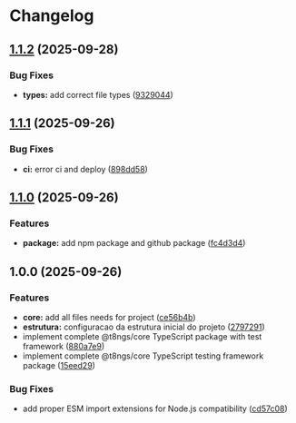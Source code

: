 # Changelog

## [1.1.2](https://github.com/t8ngs/core/compare/v1.1.1...v1.1.2) (2025-09-28)


### Bug Fixes

* **types:** add correct file types ([9329044](https://github.com/t8ngs/core/commit/9329044190ee51d5ee75533af0761eda213f98f7))

## [1.1.1](https://github.com/t8ngs/core/compare/v1.1.0...v1.1.1) (2025-09-26)


### Bug Fixes

* **ci:** error ci and deploy ([898dd58](https://github.com/t8ngs/core/commit/898dd5868f41d92e30fd346a079dafaaadf39f12))

## [1.1.0](https://github.com/t8ngs/core/compare/v1.0.0...v1.1.0) (2025-09-26)


### Features

* **package:** add npm package and github package ([fc4d3d4](https://github.com/t8ngs/core/commit/fc4d3d47f2405fe498a983ef317bfc5686096a34))

## 1.0.0 (2025-09-26)


### Features

* **core:** add all files needs for project ([ce56b4b](https://github.com/t8ngs/core/commit/ce56b4b16748dad7bbda7246fc398f542ea83138))
* **estrutura:** configuracao da estrutura inicial do projeto ([2797291](https://github.com/t8ngs/core/commit/2797291f1ad682ea882ba20db7da69a634497aba))
* implement complete @t8ngs/core TypeScript package with test framework ([880a7e9](https://github.com/t8ngs/core/commit/880a7e9195bd557e319d6786cdf70762cf5f3477))
* implement complete @t8ngs/core TypeScript testing framework package ([15eed29](https://github.com/t8ngs/core/commit/15eed292d0d30f980424eaac421f7d6c75e641c7))


### Bug Fixes

* add proper ESM import extensions for Node.js compatibility ([cd57c08](https://github.com/t8ngs/core/commit/cd57c08073a0eb8575e5621612947e7d988b6870))
